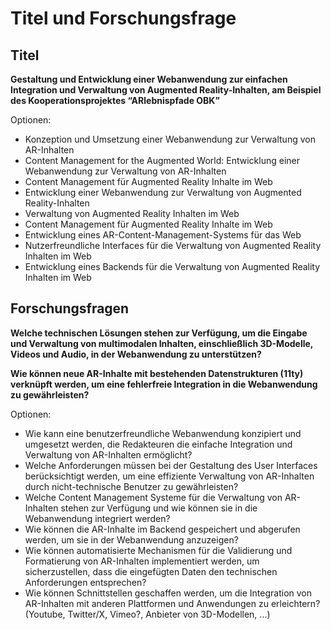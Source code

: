 # Titel und Forschungsfrage

## Titel

**Gestaltung und Entwicklung einer Webanwendung zur einfachen Integration und Verwaltung von Augmented Reality-Inhalten, am Beispiel des Kooperationsprojektes “ARlebnispfade OBK”**

Optionen:
- Konzeption und Umsetzung einer Webanwendung zur Verwaltung von AR-Inhalten
- Content Management for the Augmented World: Entwicklung einer Webanwendung zur Verwaltung von AR-Inhalten
- Content Management für Augmented Reality Inhalte im Web
- Entwicklung einer Webanwendung zur Verwaltung von Augmented Reality-Inhalten
- Verwaltung von Augmented Reality Inhalten im Web
- Content Management für Augmented Reality Inhalte im Web
- Entwicklung eines AR-Content-Management-Systems für das Web
- Nutzerfreundliche Interfaces für die Verwaltung von Augmented Reality Inhalten im Web
- Entwicklung eines Backends für die Verwaltung von Augmented Reality Inhalten im Web

## Forschungsfragen

**Welche technischen Lösungen stehen zur Verfügung, um die Eingabe und Verwaltung von multimodalen Inhalten, einschließlich 3D-Modelle, Videos und Audio, in der Webanwendung zu unterstützen?**

**Wie können neue AR-Inhalte mit bestehenden Datenstrukturen (11ty) verknüpft werden, um eine fehlerfreie Integration in die Webanwendung zu gewährleisten?**

Optionen:
- Wie kann eine benutzerfreundliche Webanwendung konzipiert und umgesetzt werden, die Redakteuren die einfache Integration und Verwaltung von AR-Inhalten ermöglicht?
- Welche Anforderungen müssen bei der Gestaltung des User Interfaces berücksichtigt werden, um eine effiziente Verwaltung von AR-Inhalten durch nicht-technische Benutzer zu gewährleisten?
- Welche Content Management Systeme für die Verwaltung von AR-Inhalten stehen zur Verfügung und wie können sie in die Webanwendung integriert werden?
- Wie können die AR-Inhalte im Backend gespeichert und abgerufen werden, um sie in der Webanwendung anzuzeigen?
- Wie können automatisierte Mechanismen für die Validierung und Formatierung von AR-Inhalten implementiert werden, um sicherzustellen, dass die eingefügten Daten den technischen Anforderungen entsprechen?
- Wie können Schnittstellen geschaffen werden, um die Integration von AR-Inhalten mit anderen Plattformen und Anwendungen zu erleichtern? (Youtube, Twitter/X, Vimeo?, Anbieter von 3D-Modellen, ...)
